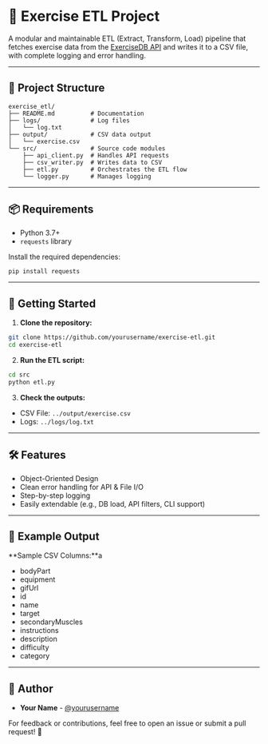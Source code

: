 # 💪 Exercise ETL Project

A modular and maintainable ETL (Extract, Transform, Load) pipeline that fetches exercise data from the [ExerciseDB API](https://rapidapi.com/justin-WFnsXH_t6/api/exercisedb) and writes it to a CSV file, with complete logging and error handling.

---

## 🧱 Project Structure
```
exercise_etl/
├── README.md          # Documentation
├── logs/              # Log files
│   └── log.txt
├── output/            # CSV data output
│   └── exercise.csv
└── src/               # Source code modules
    ├── api_client.py  # Handles API requests
    ├── csv_writer.py  # Writes data to CSV
    ├── etl.py         # Orchestrates the ETL flow
    └── logger.py      # Manages logging
```

---

## 📦 Requirements
- Python 3.7+
- `requests` library

Install the required dependencies:
```bash
pip install requests
```

---

## 🚀 Getting Started
1. **Clone the repository:**
```bash
git clone https://github.com/yourusername/exercise-etl.git
cd exercise-etl
```

2. **Run the ETL script:**
```bash
cd src
python etl.py
```

3. **Check the outputs:**
- CSV File: `../output/exercise.csv`
- Logs: `../logs/log.txt`

---

## 🛠 Features
- Object-Oriented Design
- Clean error handling for API & File I/O
- Step-by-step logging
- Easily extendable (e.g., DB load, API filters, CLI support)

---

## 🧪 Example Output
**Sample CSV Columns:**a
- bodyPart
- equipment
- gifUrl
- id
- name
- target
- secondaryMuscles
- instructions
- description
- difficulty
- category

---


## 👤 Author
- **Your Name** - [@yourusername](https://github.com/yourusername)

For feedback or contributions, feel free to open an issue or submit a pull request! 🚀
